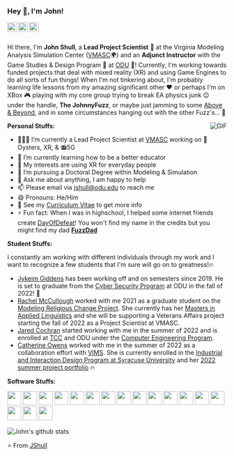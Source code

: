 ### Hey 👋, I'm John!

<a href="https://www.linkedin.com/in/xr-johnshull/">
  <img align="left" alt="John's LinkdeIn" width="22px" src="https://cdn.jsdelivr.net/npm/simple-icons@v3/icons/linkedin.svg" />
</a>
<a href="https://www.fuzzphyte.com">
  <img align="left" alt="Personal Website" width="22px" src="https://cdn.jsdelivr.net/npm/simple-icons@7.7.0/icons/html5.svg" />
</a>
<a href="https://twitter.com/TheJohnnyFuzz">
  <img align="left" alt="John's Twitter" width="22px" src="https://cdn.jsdelivr.net/npm/simple-icons@7.7.0/icons/twitter.svg" />
</a>

<br />
<br />

Hi there, I'm **John Shull**, a **Lead Project Scientist** :rocket: at the Virginia Modeling Analysis Simulation Center ([VMASC](https://vmasc.org/)🌍) and an **Adjunct Instructor** with the Game Studies & Design Program :space_invader: at [ODU](https://www.odu.edu) 🚀!  Currently, I'm working towards funded projects that deal with mixed reality (XR) and using Game Engines to do all sorts of fun things! When I'm not tinkering about, I'm probably learning life lessons from my amazing significant other :heart: or perhaps I'm on XBox :video_game: playing with my core group trying to break EA physics junk 😉 under the handle, **The JohnnyFuzz**, or maybe just jamming to some [Above & Beyond](https://music.apple.com/us/artist/above-beyond/20318188), and in some circumstances hanging out with the other Fuzz's... :eyes:

  <img align="right" alt="GIF" src="https://media.giphy.com/media/szAb0eLo0zWBpFdgpz/giphy.gif" />

**Personal Stuffs:**

- 👨🏽‍💻 I’m currently a Lead Project Scientist at [VMASC](https://www.vmasc.org/) working on :shell:Oysters, XR, & :radio:5G
- 🌱 I’m currently learning how to be a better educator
- 🤔 My interests are using XR for everyday people
- 💼 I’m pursuing a Doctoral Degree within Modeling & Simulation
- 💬 Ask me about anything, I am happy to help
- 📫 Please email via jshull@odu.edu to reach me
- 😄 Pronouns: He/Him
- 📝 See my [Curriculum Vitae](https://github.com/JShull/JShull/blob/main/JShull_CV.pdf) to get more info
- ⚡ Fun fact: When I was in highschool, I helped some internet friends create [DayOfDefeat](https://www.dayofdefeat.com/)! You won't find my name in the credits but you might find my dad **[FuzzDad](https://dayofdefeat.fandom.com/wiki/Glider)**

**Student Stuffs:**

I constantly am working with different individuals through my work and I want to recognize a few students that I'm sure will go on to greatness!:fire:
- [Jykeim Giddens]() has been working off and on semesters since 2019. He is set to graduate from the [Cyber Security Program](https://www.odu.edu/academics/programs/undergraduate/cybersecurity) at ODU in the fall of 2022! :partying_face:
- [Rachel McCullough]() worked with me 2021 as a graduate student on the [Modeling Religious Change Project](https://mindandculture.org/projects/modeling-social-systems/modeling-religious-change/). She currently has her [Masters in Applied Linguistics](https://www.odu.edu/academics/programs/masters/applied-linguistics) and she will be supporting a Veterans Affairs project starting the fall of 2022 as a Project Scientist at VMASC. 
- [Jared Cochran](https://github.com/BaconStrps) started working with me in the summer of 2022 and is enrolled at [TCC](https://www.tcc.edu/programs/transfer/old-dominion-university/) and ODU under the [Computer Engineering Program](https://www.odu.edu/academics/programs/undergraduate/computer-engineering).
- [Catherine Owens](https://github.com/catowens) worked with me in the summer of 2022 as a collaboration effort with [VIMS](https://www.vims.edu/). She is currently enrolled in the [Industrial and Interaction Design Program at Syracuse University](https://vpa.syr.edu/academics/design/programs/industrial-interaction-design-bid/) and her [2022 summer project portfolio](https://catowensdesign.myportfolio.com/vims-x-odu-vmasc-internship) :fire:

**Software Stuffs:**  

<code><img height="32" src="https://cdn.jsdelivr.net/npm/simple-icons@7.7.0/icons/csharp.svg"></code>
<code><img height="32" src="https://cdn.jsdelivr.net/npm/simple-icons@7.7.0/icons/arduino.svg"></code>
<code><img height="32" src="https://cdn.jsdelivr.net/npm/simple-icons@7.7.0/icons/python.svg"></code>
<code><img height="32" src="https://cdn.jsdelivr.net/npm/simple-icons@7.7.0/icons/meta.svg"></code>
<code><img height="32" src="https://cdn.jsdelivr.net/npm/simple-icons@7.7.0/icons/markdown.svg"></code>
<code><img height="32" src="https://cdn.jsdelivr.net/npm/simple-icons@7.7.0/icons/unity.svg"></code>
<code><img height="32" src="https://cdn.jsdelivr.net/npm/simple-icons@7.7.0/icons/git.svg"></code>
<code><img height="32" src="https://cdn.jsdelivr.net/npm/simple-icons@7.7.0/icons/azuredevops.svg"></code>
<code><img height="32" src="https://cdn.jsdelivr.net/npm/simple-icons@7.7.0/icons/amazondynamodb.svg"></code>
<code><img height="32" src="https://cdn.jsdelivr.net/npm/simple-icons@7.7.0/icons/linux.svg"></code>
<code><img height="32" src="https://cdn.jsdelivr.net/npm/simple-icons@7.7.0/icons/ios.svg"></code>
<code><img height="32" src="https://cdn.jsdelivr.net/npm/simple-icons@7.7.0/icons/microsoft.svg"></code>
<code><img height="32" src="https://cdn.jsdelivr.net/npm/simple-icons@7.7.0/icons/autodesk.svg"></code>
<code><img height="32" src="https://cdn.jsdelivr.net/npm/simple-icons@7.7.0/icons/adobeillustrator.svg"></code>
<code><img height="32" src="https://cdn.jsdelivr.net/npm/simple-icons@7.7.0/icons/visualstudiocode.svg"></code>
<code><img height="32" src="https://cdn.jsdelivr.net/npm/simple-icons@7.7.0/icons/apachekafka.svg"></code>
<code><img height="32" src="https://cdn.jsdelivr.net/npm/simple-icons@7.7.0/icons/steam.svg"></code>

![John's github stats](https://github-readme-stats.vercel.app/api?username=jshull)

⭐️ From [JShull](https://github.com/JShull)
